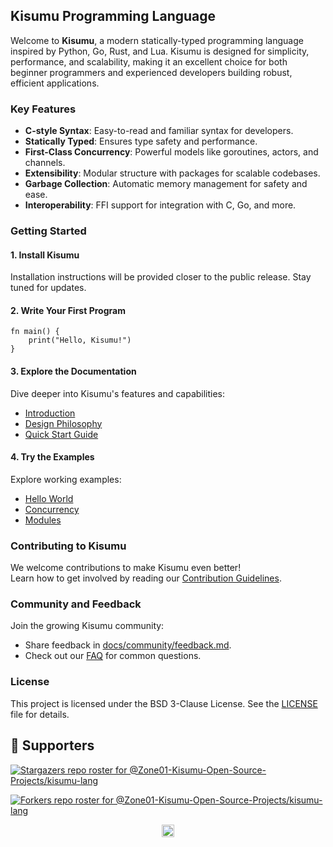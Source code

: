 ## **Kisumu Programming Language**

Welcome to **Kisumu**, a modern statically-typed programming language inspired by Python, Go, Rust, and Lua. Kisumu is designed for simplicity, performance, and scalability, making it an excellent choice for both beginner programmers and experienced developers building robust, efficient applications.


### **Key Features**
- **C-style Syntax**: Easy-to-read and familiar syntax for developers.
- **Statically Typed**: Ensures type safety and performance.
- **First-Class Concurrency**: Powerful models like goroutines, actors, and channels.
- **Extensibility**: Modular structure with packages for scalable codebases.
- **Garbage Collection**: Automatic memory management for safety and ease.
- **Interoperability**: FFI support for integration with C, Go, and more.


### **Getting Started**
#### **1. Install Kisumu**
Installation instructions will be provided closer to the public release. Stay tuned for updates.

#### **2. Write Your First Program**
```ksm
fn main() {
    print("Hello, Kisumu!")
}
```

#### **3. Explore the Documentation**
Dive deeper into Kisumu's features and capabilities:
- [Introduction](docs/introduction/overview.md)
- [Design Philosophy](docs/introduction/vision.md)
- [Quick Start Guide](docs/introduction/quick_start.md)

#### **4. Try the Examples**
Explore working examples:
- [Hello World](examples/hello_world.ksm)
- [Concurrency](examples/concurrency_example.ksm)
- [Modules](examples/modules_example.ksm)


### **Contributing to Kisumu**
We welcome contributions to make Kisumu even better!  
Learn how to get involved by reading our [Contribution Guidelines](CONTRIBUTING.md).


### **Community and Feedback**
Join the growing Kisumu community:  
- Share feedback in [docs/community/feedback.md](docs/community/feedback.md).  
- Check out our [FAQ](docs/community/faq.md) for common questions.


### **License**
This project is licensed under the BSD 3-Clause License. See the [LICENSE](/LICENSE) file for details.


## :clap:  Supporters

[![Stargazers repo roster for @Zone01-Kisumu-Open-Source-Projects/kisumu-lang](https://reporoster.com/stars/dark/Zone01-Kisumu-Open-Source-Projects/kisumu-lang)](https://github.com/Zone01-Kisumu-Open-Source-Projects/kisumu-lang/stargazers)

[![Forkers repo roster for @Zone01-Kisumu-Open-Source-Projects/kisumu-lang](https://reporoster.com/forks/dark/Zone01-Kisumu-Open-Source-Projects/kisumu-lang)](https://github.com/Zone01-Kisumu-Open-Source-Projects/kisumu-lang/network/members)

<p align="center"><a href="#"><img src="https://img.shields.io/badge/Back%20to%20top--lightgrey?style=social" alt="Back to top" height="20"/></a></p>
